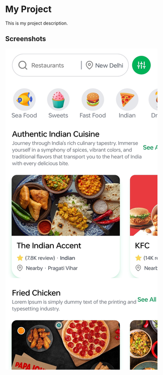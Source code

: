 # My Project

This is my project description.

## Screenshots

![Screenshot](client/assets/Screenshot_2024-08-04-17-13-19-52_f73b71075b1de7323614b647fe394240.jpg)
